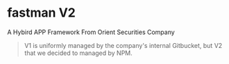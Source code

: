 # fastman V2

A Hybird APP Framework From Orient Securities Company

> V1 is uniformly managed by the company's internal Gitbucket, but V2 that we decided to managed by NPM.
